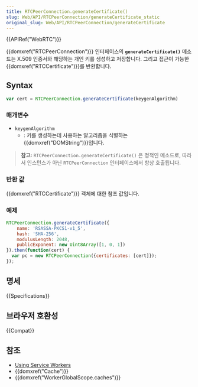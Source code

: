 ```yaml
---
title: RTCPeerConnection.generateCertificate()
slug: Web/API/RTCPeerConnection/generateCertificate_static
original_slug: Web/API/RTCPeerConnection/generateCertificate
---
```


{{APIRef("WebRTC")}}

{{domxref("RTCPeerConnection")}} 인터페이스의 **`generateCertificate()`** 메소드는 X.509 인증서와 해당하는 개인 키를 생성하고 저장합니다. 그리고 접근이 가능한 {{domxref("RTCCertificate")}}를 반환합니다.

## Syntax

```js
var cert = RTCPeerConnection.generateCertificate(keygenAlgorithm)
```

### 매개변수

- `keygenAlgorithm`
  - : 키를 생성하는데 사용하는 알고리즘을 식별하는 {{domxref("DOMString")}}입니다.

> **참고:** `RTCPeerConnection.generateCertificate()` 은 정적인 메소드로, 따라서 인스턴스가 아닌 `RTCPeerConnection` 인터페이스에서 항상 호출됩니다.

### 반환 값

{{domxref("RTCCertificate")}} 객체에 대한 참조 값입니다.

### 예제

```js
RTCPeerConnection.generateCertificate({
    name: 'RSASSA-PKCS1-v1_5',
    hash: 'SHA-256',
    modulusLength: 2048,
    publicExponent: new Uint8Array([1, 0, 1])
}).then(function(cert) {
  var pc = new RTCPeerConnection({certificates: [cert]});
});
```

## 명세

{{Specifications}}

## 브라우저 호환성

{{Compat}}

## 참조

- [Using Service Workers](/ko/docs/Web/API/ServiceWorker_API/Using_Service_Workers)
- {{domxref("Cache")}}
- {{domxref("WorkerGlobalScope.caches")}}
